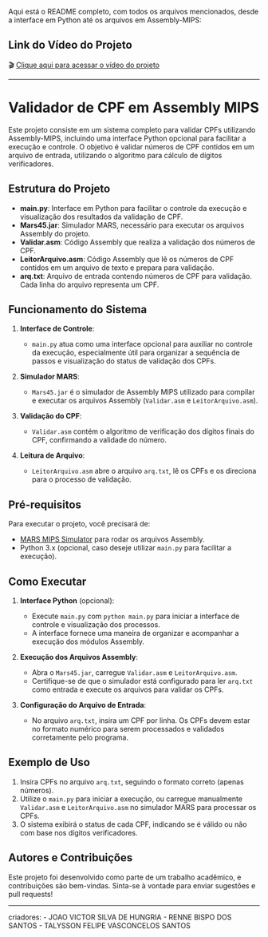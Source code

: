 Aqui está o README completo, com todos os arquivos mencionados, desde a interface em Python até os arquivos em Assembly-MIPS:
## Link do Vídeo do Projeto

🎬 [Clique aqui para acessar o vídeo do projeto]()


---

# Validador de CPF em Assembly MIPS

Este projeto consiste em um sistema completo para validar CPFs utilizando Assembly-MIPS, incluindo uma interface Python opcional para facilitar a execução e controle. O objetivo é validar números de CPF contidos em um arquivo de entrada, utilizando o algoritmo para cálculo de dígitos verificadores.

## Estrutura do Projeto

- **main.py**: Interface em Python para facilitar o controle da execução e visualização dos resultados da validação de CPF.
- **Mars45.jar**: Simulador MARS, necessário para executar os arquivos Assembly do projeto.
- **Validar.asm**: Código Assembly que realiza a validação dos números de CPF.
- **LeitorArquivo.asm**: Código Assembly que lê os números de CPF contidos em um arquivo de texto e prepara para validação.
- **arq.txt**: Arquivo de entrada contendo números de CPF para validação. Cada linha do arquivo representa um CPF.

## Funcionamento do Sistema

1. **Interface de Controle**:
   - `main.py` atua como uma interface opcional para auxiliar no controle da execução, especialmente útil para organizar a sequência de passos e visualização do status de validação dos CPFs.

2. **Simulador MARS**:
   - `Mars45.jar` é o simulador de Assembly MIPS utilizado para compilar e executar os arquivos Assembly (`Validar.asm` e `LeitorArquivo.asm`).

3. **Validação do CPF**:
   - `Validar.asm` contém o algoritmo de verificação dos dígitos finais do CPF, confirmando a validade do número.

4. **Leitura de Arquivo**:
   - `LeitorArquivo.asm` abre o arquivo `arq.txt`, lê os CPFs e os direciona para o processo de validação.

## Pré-requisitos

Para executar o projeto, você precisará de:
- [MARS MIPS Simulator](http://courses.missouristate.edu/kenvollmar/mars/) para rodar os arquivos Assembly.
- Python 3.x (opcional, caso deseje utilizar `main.py` para facilitar a execução).

## Como Executar

1. **Interface Python** (opcional):
   - Execute `main.py` com `python main.py` para iniciar a interface de controle e visualização dos processos.
   - A interface fornece uma maneira de organizar e acompanhar a execução dos módulos Assembly.

2. **Execução dos Arquivos Assembly**:
   - Abra o `Mars45.jar`, carregue `Validar.asm` e `LeitorArquivo.asm`.
   - Certifique-se de que o simulador está configurado para ler `arq.txt` como entrada e execute os arquivos para validar os CPFs.

3. **Configuração do Arquivo de Entrada**:
   - No arquivo `arq.txt`, insira um CPF por linha. Os CPFs devem estar no formato numérico para serem processados e validados corretamente pelo programa.

## Exemplo de Uso

1. Insira CPFs no arquivo `arq.txt`, seguindo o formato correto (apenas números).
2. Utilize o `main.py` para iniciar a execução, ou carregue manualmente `Validar.asm` e `LeitorArquivo.asm` no simulador MARS para processar os CPFs.
3. O sistema exibirá o status de cada CPF, indicando se é válido ou não com base nos dígitos verificadores.

## Autores e Contribuições

Este projeto foi desenvolvido como parte de um trabalho acadêmico, e contribuições são bem-vindas. Sinta-se à vontade para enviar sugestões e pull requests!

--- 
criadores: 
        - JOAO VICTOR SILVA DE HUNGRIA
        - RENNE BISPO DOS SANTOS
        - TALYSSON FELIPE VASCONCELOS SANTOS
